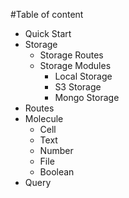 #Table of content

- Quick Start
- Storage
	- Storage Routes
	- Storage Modules
		- Local Storage
		- S3 Storage
		- Mongo Storage
- Routes
- Molecule
	- Cell
	- Text
	- Number
	- File
	- Boolean
- Query